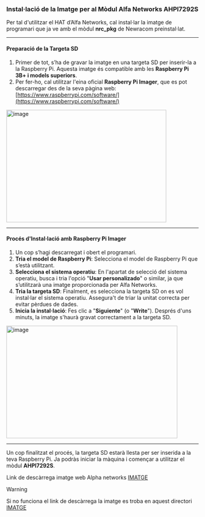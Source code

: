 ### Instal·lació de la Imatge per al Mòdul Alfa Networks AHPI7292S

Per tal d'utilitzar el HAT d’Alfa Networks, cal instal·lar la imatge de programari que ja ve amb el mòdul **nrc_pkg** de Newracom preinstal·lat.

---

#### Preparació de la Targeta SD

1.  Primer de tot, s’ha de gravar la imatge en una targeta SD per inserir-la a la Raspberry Pi. Aquesta imatge és compatible amb les **Raspberry Pi 3B+ i models superiors**.
2.  Per fer-ho, cal utilitzar l'eina oficial **Raspberry Pi Imager**, que es pot descarregar des de la seva pàgina web: [https://www.raspberrypi.com/software/](https://www.raspberrypi.com/software/)
<img width="419" height="295" alt="image" src="https://github.com/user-attachments/assets/d2dfbd4b-82c7-45bc-97a7-cbd4c16ddb8b" />

---

#### Procés d'Instal·lació amb Raspberry Pi Imager

1.  Un cop s’hagi descarregat i obert el programari.
2.  **Tria el model de Raspberry Pi**: Selecciona el model de Raspberry Pi que s’està utilitzant.
3.  **Selecciona el sistema operatiu**: En l'apartat de selecció del sistema operatiu, busca i tria l'opció "**Usar personalizado**" o similar, ja que s’utilitzarà una imatge proporcionada per Alfa Networks.
4.  **Tria la targeta SD**: Finalment, es selecciona la targeta SD on es vol instal·lar el sistema operatiu. Assegura't de triar la unitat correcta per evitar pèrdues de dades.
5.  **Inicia la instal·lació**: Fes clic a "**Siguiente**" (o "**Write**"). Després d'uns minuts, la imatge s'haurà gravat correctament a la targeta SD.

<img width="448" height="295" alt="image" src="https://github.com/user-attachments/assets/98ad122a-84fe-449f-a097-2419d6b11fd9" />

---

Un cop finalitzat el procés, la targeta SD estarà llesta per ser inserida a la teva Raspberry Pi. Ja podràs iniciar la màquina i començar a utilitzar el mòdul **AHPI7292S**.


Link de descàrrega imatge web Alpha networks [IMATGE](https://onedrive.live.com/?redeem=aHR0cHM6Ly8xZHJ2Lm1zL3UvcyFBdnpWUW5jOW9WT2FoYU5xb2pXOG05bWkwclE2bUE%5FZT1PWDNrZ1A&cid=9A53A13D7742D5FC&id=9A53A13D7742D5FC%2186506&parId=9A53A13D7742D5FC%2186492&o=OneUp)
> [!WARNING]
> Si no funciona el link de descàrrega la imatge es troba en aquest directori [IMATGE](2022-04-04-raspios-bullseye-armhf_halow_nrc7292_1.3.4_2022-04-18.img.xz)
